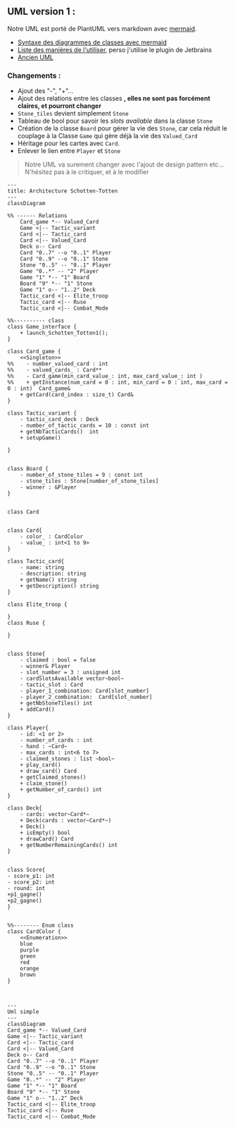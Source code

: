 
## UML version 1 :
Notre UML est porté de PlantUML vers markdown avec [mermaid](https://mermaid.js.org).
  
- [Syntaxe des diagrammes de classes avec mermaid](https://mermaid.js.org/syntax/classDiagram.html)
- [Liste des manières de l'utiliser](https://mermaid.js.org/ecosystem/integrations.html), perso j'utilise le plugin de Jetbrains
- [Ancien UML](https://codimd.math.cnrs.fr/VEjH14SwRfq9q9YtunKFbg?both)

### Changements :
- Ajout des "-", "+"...
- Ajout des relations entre les classes **, elles ne sont pas forcément claires, et pourront changer**
- `Stone_tiles` devient simplement `Stone`
- Tableau de bool pour savoir les _slots available_ dans la classe `Stone` 
- Création de la classe `Board` pour gérer la vie des `Stone`, car cela réduit le couplage à la Classe `Game` qui gère déjà la vie des `Valued_Card`
- Héritage pour les cartes avec `Card`.
- Enlever le lien entre `Player` et `Stone`

> Notre UML va surement changer avec l'ajout de design pattern etc... 
> N'hésitez pas à le critiquer, et à le modifier


```mermaid
---
title: Architecture Schotten-Totten
---
classDiagram

%% ------ Relations
    Card_game *-- Valued_Card
    Game <|-- Tactic_variant
    Card <|-- Tactic_card
    Card <|-- Valued_Card
    Deck o-- Card
    Card "0..7" --o "0..1" Player
    Card "0..9" --o "0..1" Stone
    Stone "0..5" -- "0..1" Player
    Game "0..*" -- "2" Player
    Game "1" *-- "1" Board
    Board "9" *-- "1" Stone
    Game "1" o-- "1..2" Deck
    Tactic_card <|-- Elite_troop
    Tactic_card <|-- Ruse
    Tactic_card <|-- Combat_Mode

%%---------- class
class Game_interface {
    + launch_Schotten_Totten1();
}

class Card_game {
    <<Singleton>>
%%    - number_valued_card : int
%%    - valued_cards_ : Card**
%%    - Card_game(min_card_value_: int, max_card_value_: int )
%%    + getInstance(num_card = 0 : int, min_card = 0 : int, max_card = 0 : int)  Card_game&
    + getCard(card_index : size_t) Card&
}

class Tactic_variant {
    - tactic_card_deck : Deck
    - number_of_tactic_cards = 10 : const int
    + getNbTacticCards()  int
    + setupGame()

}


class Board {
    - number_of_stone_tiles = 9 : const int
    - stone_tiles : Stone[number_of_stone_tiles]
    - winner : &Player
}


class Card
    

class Card{
    - color_ : CardColor
    - value_ : int<1 to 9>
}

class Tactic_card{
    - name: string
    - description: string
    + getName() string
    + getDescription() string
}

class Elite_troop {
    
}
class Ruse {
    
}
    
        
class Stone{
    - claimed : bool = false
    - winner& Player
    - slot_number = 3 : unsigned int
    - cardSlotsAvailable vector~bool~
    - tactic_slot : Card
    - player_1_combination: Card[slot_number]
    - player_2_combination:  Card[slot_number]
    + getNbStoneTiles() int
    + addCard()
}

class Player{
    - id: <1 or 2>
    - number_of_cards : int
    - hand : ~Card~
    - max_cards : int<6 to 7>
    - claimed_stones : list ~bool~
    + play_card()
    + draw_card() Card
    + getClaimed_stones() 
    + claim_stone()
    + getNumber_of_cards() int
}

class Deck{
    - cards: vector~Card*~
    + Deck(cards : vector~Card*~)
    + Deck()
    + isEmpty() bool
    + drawCard() Card
    + getNumberRemainingCards() int
}

    
class Score{
- score_p1: int
- score_p2: int
- round: int
+p1_gagne()
+p2_gagne()
}


%%-------- Enum class
class CardColor {
    <<Enumeration>>
    blue
    purple
    green
    red
    orange
    brown
}
    


```


```mermaid
---
Uml simple
---
classDiagram
Card_game *-- Valued_Card
Game <|-- Tactic_variant
Card <|-- Tactic_card
Card <|-- Valued_Card
Deck o-- Card
Card "0..7" --o "0..1" Player
Card "0..9" --o "0..1" Stone
Stone "0..5" -- "0..1" Player
Game "0..*" -- "2" Player
Game "1" *-- "1" Board
Board "9" *-- "1" Stone
Game "1" o-- "1..2" Deck
Tactic_card <|-- Elite_troop
Tactic_card <|-- Ruse
Tactic_card <|-- Combat_Mode

```